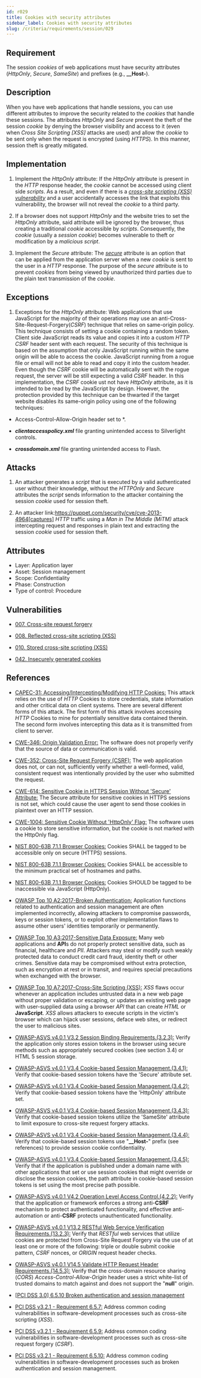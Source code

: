 ```yaml
---
id: r029
title: Cookies with security attributes
sidebar_label: Cookies with security attributes
slug: /criteria/requirements/session/029
---
```


## Requirement

The session *cookies* of web applications
must have security attributes
(*HttpOnly*, *Secure*, *SameSite*)
and prefixes (e.g., **__Host-**).

## Description

When you have web applications
that handle sessions,
you can use different attributes
to improve the security related to the *cookies*
that handle these sessions.
The attributes *HttpOnly* and *Secure*
prevent the theft of the session *cookie*
by denying the browser visibility
and access to it
(even when *Cross Site Scripting [XSS]*
attacks are used)
and allow the *cookie* to be sent only
when the request is encrypted (using *HTTPS*).
In this manner,
session theft is greatly mitigated.

## Implementation

1. Implement the *HttpOnly* attribute:
If the *HttpOnly* attribute
is present in the *HTTP* response header,
the *cookie* cannot be accessed using client side *scripts*.
As a result,
and even if there is a
[*cross-site scripting (XSS) vulnerability*](https://cwe.mitre.org/data/definitions/87.html)
and a user accidentally accesses the link
that exploits this vulnerability,
the browser will not reveal the *cookie*
to a third party.

2. If a browser does not support *HttpOnly*
and the website tries to set the *HttpOnly* attribute,
said attribute will be ignored by the browser,
thus creating a traditional *cookie*
accessible by *scripts*.
Consequently,
the *cookie* (usually a *session cookie*)
becomes vulnerable to theft
or modification by a *malicious script*.

3. Implement the *Secure* attribute:
The [*secure*](https://cwe.mitre.org/data/definitions/614.html) attribute
is an option that can be applied
from the application server
when a new *cookie* is sent to the user
in a *HTTP* response.
The purpose of the *secure* attribute
is to prevent *cookies*
from being viewed
by unauthorized third parties
due to the plain text transmission
of the *cookie*.

## Exceptions

1. Exceptions for the *HttpOnly* attribute:
Web applications that use JavaScript
for the majority of their operations
may use an anti-Cross-Site-Request-Forgery(*CSRF*) technique
that relies on same-origin policy.
This technique consists
of setting a cookie containing a random token.
Client side JavaScript reads its value
and copies it into a custom *HTTP CSRF* header
sent with each request.
The security of this technique
is based on the assumption
that only JavaScript running within the same origin
will be able to access the cookie.
JavaScript running from a rogue file
or email will not be able to read
and copy it into the custom header.
Even though the *CSRF* cookie
will be automatically sent
with the rogue request,
the server will be still expecting
a valid *CSRF* header.
In this implementation,
the *CSRF* cookie
ust not have *HttpOnly* attribute,
as it is intended to be read
by the JavaScript by design.
However,
the protection provided
by this technique
can be thwarted if the target website
disables its same-origin policy
using one of the following techniques:

- Access-Control-Allow-Origin header set to *.

- ***clientaccesspolicy.xml*** file granting unintended access
to Silverlight controls.

- ***crossdomain.xml*** file granting unintended access to Flash.

## Attacks

1. An attacker generates a *script*
that is executed
by a valid authenticated user
without their knowledge,
without the *HTTPOnly* and *Secure* attributes
the *script* sends information to the attacker
containing the session *cookie* used
for session theft.

2. An attacker link:https://puppet.com/security/cve/cve-2013-4964[captures]
*HTTP* traffic using a *Man in The Middle (MiTM)* attack
intercepting request and responses in plain text
and extracting the session *cookie* used
for session theft.

## Attributes

- Layer: Application layer
- Asset: Session management
- Scope: Confidentiality
- Phase: Construction
- Type of control: Procedure

## Vulnerabilities

- [007. Cross-site request forgery](/criteria/vulnerabilities/007)

- [008. Reflected cross-site scripting (XSS)](/criteria/vulnerabilities/008)

- [010. Stored cross-site scripting (XSS)](/criteria/vulnerabilities/010)

- [042. Insecurely generated cookies](/criteria/vulnerabilities/042)

## References

- [CAPEC-31: Accessing/Intercepting/Modifying HTTP Cookies:](http://capec.mitre.org/data/definitions/31.html)
This attack relies on the use of *HTTP* Cookies
to store credentials,
state information and other critical data
on client systems.
There are several different forms of this attack.
The first form of this attack
involves accessing *HTTP* Cookies to mine
for potentially sensitive data contained therein.
The second form involves intercepting this data
as it is transmitted
from client to server.

- [CWE-346: Origin Validation Error:](https://cwe.mitre.org/data/definitions/346.html)
The software does not properly verify
that the source of data
or communication is valid.

- [CWE-352: Cross-Site Request Forgery (CSRF):](https://cwe.mitre.org/data/definitions/352.html)
The web application does not,
or can not,
sufficiently verify
whether a well-formed, valid,
consistent request
was intentionally provided by the user
who submitted the request.

- [CWE-614: Sensitive Cookie in HTTPS Session Without 'Secure' Attribute:](https://cwe.mitre.org/data/definitions/614.html)
The Secure attribute
for sensitive cookies in HTTPS sessions
is not set,
which could cause the user agent
to send those cookies in plaintext
over an HTTP session.

- [CWE-1004: Sensitive Cookie Without 'HttpOnly' Flag:](https://cwe.mitre.org/data/definitions/1004.html)
The software uses a cookie
to store sensitive information,
but the cookie is not marked
with the HttpOnly flag.

- [NIST 800-63B 7.1.1 Browser Cookies:](https://pages.nist.gov/800-63-3/sp800-63b.html)
Cookies SHALL be tagged
to be accessible only
on secure (HTTPS) sessions.

- [NIST 800-63B 7.1.1 Browser Cookies:](https://pages.nist.gov/800-63-3/sp800-63b.html)
Cookies SHALL be accessible
to the minimum practical set
of hostnames and paths.

- [NIST 800-63B 7.1.1 Browser Cookies:](https://pages.nist.gov/800-63-3/sp800-63b.html)
Cookies SHOULD be tagged
to be inaccessible via JavaScript (HttpOnly).

- [OWASP Top 10 A2:2017-Broken Authentication:](https://owasp.org/www-project-top-ten/OWASP_Top_Ten_2017/Top_10-2017_A2-Broken_Authentication)
Application functions related to
authentication and session management
are often implemented incorrectly,
allowing attackers to compromise passwords,
keys or session tokens,
or to exploit other implementation flaws
to assume other users' identities
temporarily or permanently.

- [OWASP Top 10 A3:2017-Sensitive Data Exposure:](https://owasp.org/www-project-top-ten/OWASP_Top_Ten_2017/Top_10-2017_A3-Sensitive_Data_Exposure)
Many web applications and **API**s
do not properly protect sensitive data,
such as financial,
healthcare and *PII*.
Attackers may steal
or modify such weakly protected data
to conduct credit card fraud,
identity theft or other crimes.
Sensitive data
may be compromised without extra protection,
such as encryption at rest or in transit,
and requires special precautions
when exchanged with the browser.

- [OWASP Top 10 A7:2017-Cross-Site Scripting (XSS):](https://owasp.org/www-project-top-ten/OWASP_Top_Ten_2017/Top_10-2017_A7-Cross-Site_Scripting_(XSS))
*XSS* flaws occur
whenever an application includes untrusted data
in a new web page without proper validation
or escaping,
or updates an existing web page
with user-supplied data
using a browser *API*
that can create *HTML* or **JavaScript**.
*XSS* allows attackers
to execute scripts in the victim's browser
which can hijack user sessions,
deface web sites,
or redirect the user
to malicious sites.

- [OWASP-ASVS v4.0.1 V3.2 Session Binding Requirements.(3.2.3):](https://owasp.org/www-pdf-archive/OWASP_Application_Security_Verification_Standard_4.0-en.pdf)
Verify the application only stores 
ession tokens in the browser
using secure methods
such as appropriately secured cookies (see section 3.4)
or HTML 5 session storage.

- [OWASP-ASVS v4.0.1 V3.4 Cookie-based Session Management.(3.4.1):](https://owasp.org/www-pdf-archive/OWASP_Application_Security_Verification_Standard_4.0-en.pdf)
Verify that cookie-based session tokens
have the 'Secure' attribute set.

- [OWASP-ASVS v4.0.1 V3.4 Cookie-based Session Management.(3.4.2):](https://owasp.org/www-pdf-archive/OWASP_Application_Security_Verification_Standard_4.0-en.pdf)
Verify that cookie-based session tokens
have the 'HttpOnly' attribute set.

- [OWASP-ASVS v4.0.1 V3.4 Cookie-based Session Management.(3.4.3):](https://owasp.org/www-pdf-archive/OWASP_Application_Security_Verification_Standard_4.0-en.pdf)
Verify that cookie-based session tokens
utilize the 'SameSite' attribute
to limit exposure to cross-site request forgery attacks.

- [OWASP-ASVS v4.0.1 V3.4 Cookie-based Session Management.(3.4.4):](https://owasp.org/www-pdf-archive/OWASP_Application_Security_Verification_Standard_4.0-en.pdf)
Verify that cookie-based session tokens
use "**__Host-**" prefix (see references)
to provide session cookie confidentiality.

- [OWASP-ASVS v4.0.1 V3.4 Cookie-based Session Management.(3.4.5):](https://owasp.org/www-pdf-archive/OWASP_Application_Security_Verification_Standard_4.0-en.pdf)
Verify that if the application
is published under a domain name
with other applications
that set or use session cookies
that might override or disclose
the session cookies,
the path attribute
in cookie-based session tokens is set
using the most precise path possible.

- [OWASP-ASVS v4.0.1 V4.2 Operation Level Access Control.(4.2.2):](https://owasp.org/www-pdf-archive/OWASP_Application_Security_Verification_Standard_4.0-en.pdf)
Verify that the application
or framework enforces a strong anti-**CSRF**
mechanism to protect authenticated functionality,
and effective anti-automation
or anti-**CSRF** protects
unauthenticated functionality.

- [OWASP-ASVS v4.0.1 V13.2 RESTful Web Service Verification Requirements.(13.2.3):](https://owasp.org/www-pdf-archive/OWASP_Application_Security_Verification_Standard_4.0-en.pdf)
Verify that *RESTful* web services
that utilize cookies are protected
from Cross-Site Request Forgery
via the use of at least one or more of the following:
triple or double submit cookie pattern,
*CSRF* nonces,
or *ORIGIN* request header checks.

- [OWASP-ASVS v4.0.1 V14.5 Validate HTTP Request Header Requirements.(14.5.3):](https://owasp.org/www-pdf-archive/OWASP_Application_Security_Verification_Standard_4.0-en.pdf)
Verify that the cross-domain resource sharing (*CORS*)
*Access-Control-Allow-Origin* header
uses a strict white-list
of trusted domains to match against
and does not support the "**null**" origin.

- [[PCI DSS 3.0] 6.5.10 Broken authentication and session management](https://pcinetwork.org/forum/index.php?threads/pci-dss-3-0-6-5-10-broken-authentication-and-session-management.667/)

- [PCI DSS v3.2.1 - Requirement 6.5.7:](https://www.pcisecuritystandards.org/documents/PCI_DSS_v3-2-1.pdf)
Address common coding vulnerabilities
in software-development processes
such as cross-site scripting (*XSS*).

- [PCI DSS v3.2.1 - Requirement 6.5.9:](https://www.pcisecuritystandards.org/documents/PCI_DSS_v3-2-1.pdf)
Address common coding vulnerabilities
in software-development processes
such as cross-site request forgery (*CSRF*).

- [PCI DSS v3.2.1 - Requirement 6.5.10:](https://www.pcisecuritystandards.org/documents/PCI_DSS_v3-2-1.pdf)
Address common coding vulnerabilities
in software-development processes
such as broken authentication
and session management.
